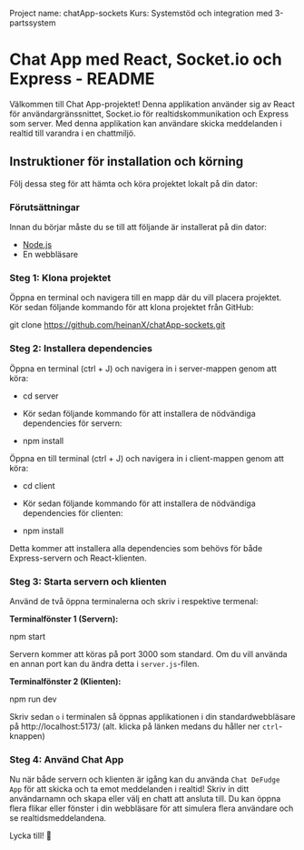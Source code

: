 Project name: chatApp-sockets
Kurs: Systemstöd och integration med 3-partssystem

# Chat App med React, Socket.io och Express - README

Välkommen till Chat App-projektet! Denna applikation använder sig av React för användargränssnittet, Socket.io för realtidskommunikation och Express som server. Med denna applikation kan användare skicka meddelanden i realtid till varandra i en chattmiljö.

## Instruktioner för installation och körning

Följ dessa steg för att hämta och köra projektet lokalt på din dator:

### Förutsättningar

Innan du börjar måste du se till att följande är installerat på din dator:

- [Node.js](https://nodejs.org/)
- En webbläsare 



### Steg 1: Klona projektet

Öppna en terminal och navigera till en mapp där du vill placera projektet. Kör sedan följande kommando för att klona projektet från GitHub:


git clone https://github.com/heinanX/chatApp-sockets.git



### Steg 2: Installera dependencies

Öppna en terminal (ctrl + J) och navigera in i server-mappen genom att köra:

- cd server

- Kör sedan följande kommando för att installera de nödvändiga dependencies för servern:

- npm install


Öppna en till terminal (ctrl + J) och navigera in i client-mappen genom att köra:

- cd client

- Kör sedan följande kommando för att installera de nödvändiga dependencies för clienten:

- npm install


Detta kommer att installera alla dependencies som behövs för både Express-servern och React-klienten.



### Steg 3: Starta servern och klienten

Använd de två öppna terminalerna och skriv i respektive termenal:

**Terminalfönster 1 (Servern):**

npm start

Servern kommer att köras på port 3000 som standard. Om du vill använda en annan port kan du ändra detta i `server.js`-filen.

**Terminalfönster 2 (Klienten):**

npm run dev

Skriv sedan `o` i terminalen så öppnas applikationen i din standardwebbläsare på http://localhost:5173/ (alt. klicka på länken medans du håller ner `ctrl`-knappen)



### Steg 4: Använd Chat App

Nu när både servern och klienten är igång kan du använda `Chat DeFudge App` för att skicka och ta emot meddelanden i realtid! Skriv in ditt användarnamn och skapa eller välj en chatt att ansluta till. Du kan öppna flera flikar eller fönster i din webbläsare för att simulera flera användare och se realtidsmeddelandena.




Lycka till! 🚀